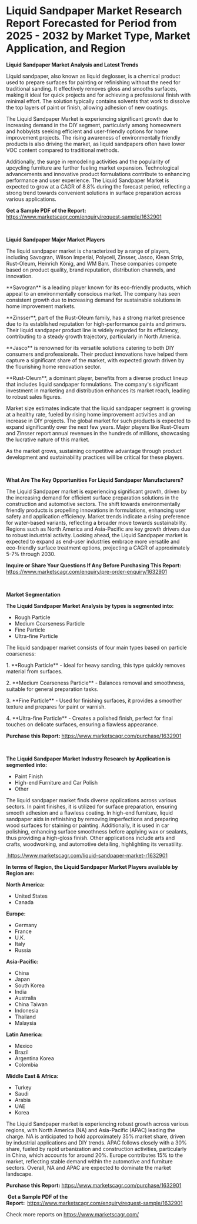 <p><h1>Liquid Sandpaper Market Research Report Forecasted for Period from 2025 -  2032 by Market Type, Market Application, and Region</h1></p><p><strong>Liquid Sandpaper Market Analysis and Latest Trends</strong></p>
<p><p>Liquid sandpaper, also known as liquid deglosser, is a chemical product used to prepare surfaces for painting or refinishing without the need for traditional sanding. It effectively removes gloss and smooths surfaces, making it ideal for quick projects and for achieving a professional finish with minimal effort. The solution typically contains solvents that work to dissolve the top layers of paint or finish, allowing adhesion of new coatings.</p><p>The Liquid Sandpaper Market is experiencing significant growth due to increasing demand in the DIY segment, particularly among homeowners and hobbyists seeking efficient and user-friendly options for home improvement projects. The rising awareness of environmentally friendly products is also driving the market, as liquid sandpapers often have lower VOC content compared to traditional methods.</p><p>Additionally, the surge in remodeling activities and the popularity of upcycling furniture are further fueling market expansion. Technological advancements and innovative product formulations contribute to enhancing performance and user experience. The Liquid Sandpaper Market is expected to grow at a CAGR of 8.8% during the forecast period, reflecting a strong trend towards convenient solutions in surface preparation across various applications.</p></p>
<p><strong>Get a Sample PDF of the Report:&nbsp;</strong> <a href="https://www.marketscagr.com/enquiry/request-sample/1632901?utm_campaign=1995&utm_medium=2&utm_source=Github&utm_content=ia&utm_term=30012025&utm_id=liquid-sandpaper">https://www.marketscagr.com/enquiry/request-sample/1632901</a></p>
<p>&nbsp;</p>
<p><strong>Liquid Sandpaper Major Market Players</strong></p>
<p><p>The liquid sandpaper market is characterized by a range of players, including Savogran, Wilson Imperial, Polycell, Zinsser, Jasco, Klean Strip, Rust-Oleum, Heinrich König, and WM Barr. These companies compete based on product quality, brand reputation, distribution channels, and innovation.</p><p>**Savogran** is a leading player known for its eco-friendly products, which appeal to an environmentally conscious market. The company has seen consistent growth due to increasing demand for sustainable solutions in home improvement markets. </p><p>**Zinsser**, part of the Rust-Oleum family, has a strong market presence due to its established reputation for high-performance paints and primers. Their liquid sandpaper product line is widely regarded for its efficiency, contributing to a steady growth trajectory, particularly in North America.</p><p>**Jasco** is renowned for its versatile solutions catering to both DIY consumers and professionals. Their product innovations have helped them capture a significant share of the market, with expected growth driven by the flourishing home renovation sector.</p><p>**Rust-Oleum**, a dominant player, benefits from a diverse product lineup that includes liquid sandpaper formulations. The company's significant investment in marketing and distribution enhances its market reach, leading to robust sales figures. </p><p>Market size estimates indicate that the liquid sandpaper segment is growing at a healthy rate, fueled by rising home improvement activities and an increase in DIY projects. The global market for such products is expected to expand significantly over the next few years. Major players like Rust-Oleum and Zinsser report annual revenues in the hundreds of millions, showcasing the lucrative nature of this market. </p><p>As the market grows, sustaining competitive advantage through product development and sustainability practices will be critical for these players.</p></p>
<p>&nbsp;</p>
<p><strong>What Are The Key Opportunities For Liquid Sandpaper Manufacturers?</strong></p>
<p><p>The Liquid Sandpaper market is experiencing significant growth, driven by the increasing demand for efficient surface preparation solutions in the construction and automotive sectors. The shift towards environmentally friendly products is propelling innovations in formulations, enhancing user safety and application efficiency. Market trends indicate a rising preference for water-based variants, reflecting a broader move towards sustainability. Regions such as North America and Asia-Pacific are key growth drivers due to robust industrial activity. Looking ahead, the Liquid Sandpaper market is expected to expand as end-user industries embrace more versatile and eco-friendly surface treatment options, projecting a CAGR of approximately 5-7% through 2030.</p></p>
<p><strong>Inquire or Share Your Questions If Any Before Purchasing This Report:</strong> <a href="https://www.marketscagr.com/enquiry/pre-order-enquiry/1632901?utm_campaign=1995&utm_medium=2&utm_source=Github&utm_content=ia&utm_term=30012025&utm_id=liquid-sandpaper">https://www.marketscagr.com/enquiry/pre-order-enquiry/1632901</a></p>
<p>&nbsp;</p>
<p><strong>Market Segmentation</strong></p>
<p><strong>The Liquid Sandpaper Market Analysis by types is segmented into:</strong></p>
<p><ul><li>Rough Particle</li><li>Medium Coarseness Particle</li><li>Fine Particle</li><li>Ultra-fine Particle</li></ul></p>
<p><p>The liquid sandpaper market consists of four main types based on particle coarseness: </p><p>1. **Rough Particle** - Ideal for heavy sanding, this type quickly removes material from surfaces.</p><p>2. **Medium Coarseness Particle** - Balances removal and smoothness, suitable for general preparation tasks.</p><p>3. **Fine Particle** - Used for finishing surfaces, it provides a smoother texture and prepares for paint or varnish.</p><p>4. **Ultra-fine Particle** - Creates a polished finish, perfect for final touches on delicate surfaces, ensuring a flawless appearance.</p></p>
<p><strong>Purchase this Report:&nbsp;</strong><a href="https://www.marketscagr.com/purchase/1632901?utm_campaign=1995&utm_medium=2&utm_source=Github&utm_content=ia&utm_term=30012025&utm_id=liquid-sandpaper">https://www.marketscagr.com/purchase/1632901</a></p>
<p>&nbsp;</p>
<p><strong>The Liquid Sandpaper Market Industry Research by Application is segmented into:</strong></p>
<p><ul><li>Paint Finish</li><li>High-end Furniture and Car Polish</li><li>Other</li></ul></p>
<p><p>The liquid sandpaper market finds diverse applications across various sectors. In paint finishes, it is utilized for surface preparation, ensuring smooth adhesion and a flawless coating. In high-end furniture, liquid sandpaper aids in refinishing by removing imperfections and preparing wood surfaces for staining or painting. Additionally, it is used in car polishing, enhancing surface smoothness before applying wax or sealants, thus providing a high-gloss finish. Other applications include arts and crafts, woodworking, and automotive detailing, highlighting its versatility.</p></p>
<p><a href="https://www.marketscagr.com/liquid-sandpaper-market-r1632901?utm_campaign=1995&utm_medium=2&utm_source=Github&utm_content=ia&utm_term=30012025&utm_id=liquid-sandpaper">&nbsp;https://www.marketscagr.com/liquid-sandpaper-market-r1632901</a></p>
<p><strong>In terms of Region, the Liquid Sandpaper Market Players available by Region are:</strong></p>
<p>
    <p> <strong> North America: </strong>
        <ul>
            <li>United States</li>
            <li>Canada</li>
        </ul>
        </p> 
    <p> <strong> Europe: </strong>
        <ul>
            <li>Germany</li>
            <li>France</li>
            <li>U.K.</li>
            <li>Italy</li>
            <li>Russia</li>
        </ul>
        </p> 
    <p> <strong> Asia-Pacific: </strong>
        <ul>
            <li>China</li>
            <li>Japan</li>
            <li>South Korea</li>
            <li>India</li>
            <li>Australia</li>
            <li>China Taiwan</li>
            <li>Indonesia</li>
            <li>Thailand</li>
            <li>Malaysia</li>
        </ul>
        </p> 
    <p> <strong> Latin America: </strong>
        <ul>
            <li>Mexico</li>
            <li>Brazil</li>
            <li>Argentina Korea</li>
            <li>Colombia</li>
        </ul>
        </p> 
    <p> <strong> Middle East & Africa: </strong>
        <ul>
            <li>Turkey</li>
            <li>Saudi</li>
            <li>Arabia</li>
            <li>UAE</li>
            <li>Korea</li>
        </ul>
    </p>
    </p>
<p><p>The Liquid Sandpaper market is experiencing robust growth across various regions, with North America (NA) and Asia-Pacific (APAC) leading the charge. NA is anticipated to hold approximately 35% market share, driven by industrial applications and DIY trends. APAC follows closely with a 30% share, fueled by rapid urbanization and construction activities, particularly in China, which accounts for around 20%. Europe contributes 15% to the market, reflecting stable demand within the automotive and furniture sectors. Overall, NA and APAC are expected to dominate the market landscape.</p></p>
<p><strong>Purchase this Report: </strong><a href="https://www.marketscagr.com/purchase/1632901?utm_campaign=1995&utm_medium=2&utm_source=Github&utm_content=ia&utm_term=30012025&utm_id=liquid-sandpaper">https://www.marketscagr.com/purchase/1632901</a></p>
<p>&nbsp;<strong>Get a Sample PDF of the Report:&nbsp;&nbsp;</strong><a href="https://www.marketscagr.com/enquiry/request-sample/1632901?utm_campaign=1995&utm_medium=2&utm_source=Github&utm_content=ia&utm_term=30012025&utm_id=liquid-sandpaper">https://www.marketscagr.com/enquiry/request-sample/1632901</a></p>
<p><strong></strong></p>
<p>Check more reports on <a href="https://www.marketscagr.com/?utm_campaign=1995&utm_medium=2&utm_source=Github&utm_content=ia&utm_term=30012025&utm_id=liquid-sandpaper">https://www.marketscagr.com/</a></p>